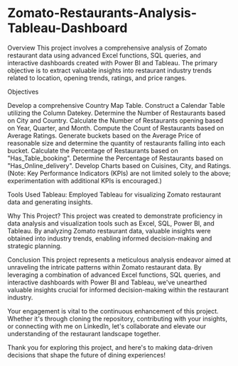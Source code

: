 # Zomato-Restaurants-Analysis-Tableau-Dashboard

Overview
This project involves a comprehensive analysis of Zomato restaurant data using advanced Excel functions, SQL queries, and interactive dashboards created with Power BI and Tableau. The primary objective is to extract valuable insights into restaurant industry trends related to location, opening trends, ratings, and price ranges.

Objectives

Develop a comprehensive Country Map Table.
Construct a Calendar Table utilizing the Column Datekey.
Determine the Number of Restaurants based on City and Country.
Calculate the Number of Restaurants opening based on Year, Quarter, and Month.
Compute the Count of Restaurants based on Average Ratings.
Generate buckets based on the Average Price of reasonable size and determine the quantity of restaurants falling into each bucket.
Calculate the Percentage of Restaurants based on "Has_Table_booking".
Determine the Percentage of Restaurants based on "Has_Online_delivery".
Develop Charts based on Cuisines, City, and Ratings.
(Note: Key Performance Indicators (KPIs) are not limited solely to the above; experimentation with additional KPIs is encouraged.)

Tools Used
Tableau: Employed Tableau for visualizing Zomato restaurant data and generating insights.

Why This Project?
This project was created to demonstrate proficiency in data analysis and visualization tools such as Excel, SQL, Power BI, and Tableau. By analyzing Zomato restaurant data, valuable insights were obtained into industry trends, enabling informed decision-making and strategic planning.

Conclusion
This project represents a meticulous analysis endeavor aimed at unraveling the intricate patterns within Zomato restaurant data. By leveraging a combination of advanced Excel functions, SQL queries, and interactive dashboards with Power BI and Tableau, we've unearthed valuable insights crucial for informed decision-making within the restaurant industry.

Your engagement is vital to the continuous enhancement of this project. Whether it's through cloning the repository, contributing with your insights, or connecting with me on LinkedIn, let's collaborate and elevate our understanding of the restaurant landscape together.

Thank you for exploring this project, and here's to making data-driven decisions that shape the future of dining experiences!
